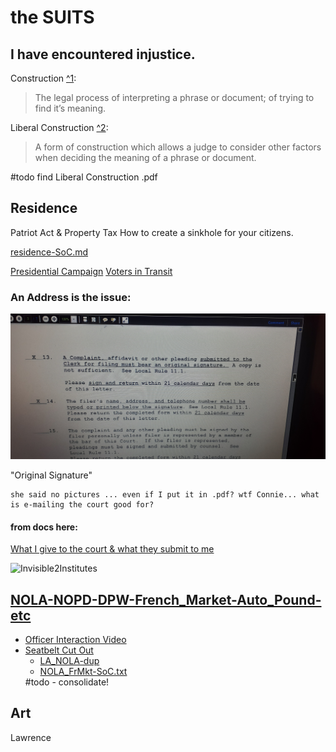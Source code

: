 # the SUITS
## I have encountered injustice.

Construction [^1][1]:
> The legal process of interpreting a phrase or document; of trying to find it’s meaning.

Liberal Construction [^2][2]:
> A form of construction which allows a judge to consider other factors when deciding the meaning of a phrase or document.

#todo find Liberal Construction .pdf

## Residence
Patriot Act & Property Tax
How to create a sinkhole for your citizens.

[residence-SoC.md](Complaints/Residence/statementOfClaim.md)

[Presidential Campaign](./actions/pages/theSuits/Complaints/Presidential_Campaign/README.md)
[Voters in Transit](./actions/pages/theSuits/Complaints/transient_voter/noVotes.md#barred-from-voting)


### An Address is the issue:
![whatAddress?](./Complaints/Residence/_assets/LAED-tributes_n_contacts/20201104_165059.jpg)

"Original Signature"
```
she said no pictures ... even if I put it in .pdf? wtf Connie... what is e-mailing the court good for?
```

#### from docs here:  
[What I give to the court & what they submit to me](Complaints/Residence/_assets/LAED-tributes_n_contacts)

![Invisible2Institutes]()

## [NOLA-NOPD-DPW-French_Market-Auto_Pound-etc](Complaints/LA/NewOrleans/Complaint_NOLA.md)
 - [Officer Interaction Video](https://bittube.tv/post/347572af-c526-423c-8c69-f1ffd7aaf11a)
 - [Seatbelt Cut Out](https://bittube.tv/post/6c199aae-5103-4d0e-881e-20c95080812d)
   - [LA_NOLA-dup](./Complaints/LA/NewOrleans/FrMkt/duplicates_q-mark/LA_NOLA.md) 
   - [NOLA_FrMkt-SoC.txt](./Complaints/LA/NewOrleans/FrMkt/statementOfClaim.txt) 
   <!-- #todo find .md --> 
   #todo - consolidate!

## Art
Lawrence



  [1]: http://www.duhaime.org/LegalDictionary/C/Construction.aspx
  [2]: http://www.duhaime.org/LegalDictionary/L/LiberalConstruction.aspx